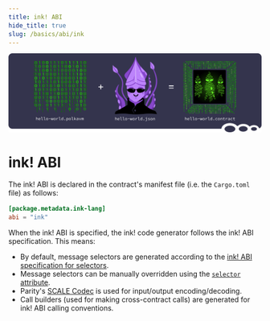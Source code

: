 ```yaml
---
title: ink! ABI
hide_title: true
slug: /basics/abi/ink
---
```


![Metadata Title Picture](/img/title/metadata-revive.svg)

# ink! ABI

The ink! ABI is declared in the contract's manifest file (i.e. the `Cargo.toml` file) 
as follows:

```toml
[package.metadata.ink-lang]
abi = "ink"
```

When the ink! ABI is specified, the ink! code generator follows the ink! ABI specification. 
This means:

- By default, message selectors are generated according to the
  [ink! ABI specification for selectors][ink-spec-selector].
- Message selectors can be manually overridden using the [`selector` attribute][selector-attribute].
- Parity's [SCALE Codec][scale-codec] is used for input/output encoding/decoding.
- Call builders (used for making cross-contract calls) are generated for ink! ABI
  calling conventions.

[ink-spec-selector]: ../selectors.md
[selector-attribute]: ../../macros-attributes/selector.md
[scale-codec]: https://docs.rs/parity-scale-codec/latest/parity_scale_codec
